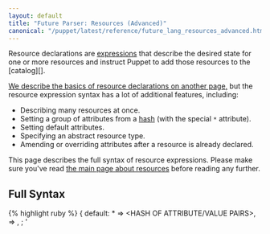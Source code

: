 ```yaml
---
layout: default
title: "Future Parser: Resources (Advanced)"
canonical: "/puppet/latest/reference/future_lang_resources_advanced.html"
---
```



[append_attributes]: ./future_lang_classes.html#appending-to-resource-attributes
[inheritance]: ./future_lang_classes.html#inheritance
[resdefaults]: ./future_lang_defaults.html
[collector]: ./future_lang_collectors.html
[reference]: ./future_lang_data_resource_reference.html
[realize]: ./future_lang_virtual.html#syntax
[virtual]: ./future_lang_virtual.html
[resources]: ./future_lang_resources.html
[expressions]: ./future_lang_expressions.html
[string]: ./future_lang_data_string.html
[array]: ./future_lang_data_array.html
[hash]: ./future_lang_data_hash.html
[datatype]: ./future_lang_data.html

[resource_data_type]: ./future_lang_data_resource_type.html
[default]: ./future_lang_data_default.html


Resource declarations are [expressions][] that describe the desired state for one or more resources and instruct Puppet to add those resources to the [catalog][].

[We describe the basics of resource declarations on another page,][resources] but the resource expression syntax has a lot of additional features, including:

* Describing many resources at once.
* Setting a group of attributes from a [hash][] (with the special `*` attribute).
* Setting default attributes.
* Specifying an abstract resource type.
* Amending or overriding attributes after a resource is already declared.

This page describes the full syntax of resource expressions. Please make sure you've read [the main page about resources][resources] before reading any further.



Full Syntax
-----

{% highlight ruby %}
    <TYPE> {
      default:
        *           => <HASH OF ATTRIBUTE/VALUE PAIRS>,
        <ATTRIBUTE> => <VALUE>,
      ;
      '<TITLE>':
        *           => <HASH OF ATTRIBUTE/VALUE PAIRS>,
        <ATTRIBUTE> => <VALUE>,
      ;
      '<NEXT TITLE>':
        ...
      ;
      ['<TITLE'>, '<TITLE>', '<TITLE>']:
        ...
      ;
    }
{% endhighlight %}

The full, generalized form of a resource declaration expression is:

* The **resource type,** which can be one of:
    * A lowercase word with no quotes, like `file`.
    * A [resource type data type][resource_data_type], like `File`, `Resource[File]` or `Resource['file']`. It must have a type but not a title.
* An opening curly brace (`{`).
* One or more **resource bodies**, separated with semicolons (`;`). Each resource body consists of:
    * A **title,** which can be one of:
        * A [string][].
        * An [array][] of strings (declares multiple resources).
        * [The special value `default`][default] (sets default attribute values for other resource bodies in the same expression).
    * A colon (`:`).
    * Optionally, any number of **attribute and value pairs,** separated with commas (`,`). Each attribute/value pair consists of:
        * An attribute name, which can be one of:
            * A lowercase word with no quotes.
            * The special attribute `*` (takes a [hash][] and sets _other_ attributes).
        * A `=>` (called an arrow, "fat comma," or "hash rocket").
        * A value, which can have any [data type][datatype].
    * Optionally, a trailing comma after the last attribute/value pair.
* Optionally, a trailing semicolon after the last resource body.
* A closing curly brace (`}`).

Multiple Resource Bodies
-----

If a resource expression includes more than one resource body, the expression will declare multiple resources of that resource type. (A resource body is a title and a set of attributes; each body must be separated from the next one with a semicolon.)

Each resource in an expression is almost completely independent of the others, and they can have completely different values for their attributes. The only connections between resources that share an expression are:

* They all have the same resource type.
* They can all draw from the same pool of default values, if a resource body with the special title `default` is present. (See below for details.)


Value of a Resource Expression
-----

Resource declarations are [expressions][] in the Puppet language --- they always have a side effect (adding a resource to the catalog), but they also resolve to a value.

The value of a resource declaration is an [array][] of [resource references][reference], with one reference for each resource the expression describes.

**Note:** A resource declaration has extremely low precedence; in fact, it's even lower than the variable assignment operator (`=`). This means that in almost every place where you can use a resource declaration for its value, you will need to surround it with parentheses to properly associate it with the expression that uses the value.


Per-Expression Default Attributes
-----

If a resource expression includes a resource body whose title is [the special value `default`][default], Puppet won't create a new resource for that resource body.

Instead, every other resource created by that expression will use attribute values from the `default` body if they don't have an explicit value for one of those attributes.

This is useful because it lets you set many attributes at once (like with an array of titles), but also lets you override some of them.

{% highlight ruby %}
    file {
      default:
        ensure => file,
        owner  => "root",
        group  => "wheel",
        mode   => "0600",
      ;
      ['ssh_host_dsa_key', 'ssh_host_key', 'ssh_host_rsa_key']:
      ;
      ['ssh_config', 'ssh_host_dsa_key.pub', 'ssh_host_key.pub', 'ssh_host_rsa_key.pub', 'sshd_config']:
        mode => "0640",
      ;
    }
{% endhighlight %}




Using an Abstract Resource Type
-----

Since a resource expression can accept a [resource type data type][resource_data_type] as its resource type, you can use a `Resource[<TYPE>]` value to specify a non-literal resource type, where the `<TYPE>` portion can be read from a variable.

That is, all of the following are equivalent:

{% highlight ruby %}
    file { "/tmp/foo": ensure => file, }
    File { "/tmp/foo": ensure => file, }
    Resource[File] { "/tmp/foo": ensure => file, }

    $mytype = File
    Resource[$mytype] { "/tmp/foo": ensure => file, }

    $mytypename = "file"
    Resource[$mytypename] { "/tmp/foo": ensure => file, }
{% endhighlight %}

This lets you declare resources without knowing in advance what type of resources they'll be, which can enable interesting transformations of data into resources. For a demonstration, see the `create_resources` example below.

Arrays of Titles
-----

If you specify an [array][] of [strings][string] as the title of a resource body, Puppet will create multiple resources with the same set of attributes. This is useful when you have many resources that are nearly identical.

{% highlight ruby %}
    $rc_dirs = [
      '/etc/rc.d',       '/etc/rc.d/init.d','/etc/rc.d/rc0.d',
      '/etc/rc.d/rc1.d', '/etc/rc.d/rc2.d', '/etc/rc.d/rc3.d',
      '/etc/rc.d/rc4.d', '/etc/rc.d/rc5.d', '/etc/rc.d/rc6.d',
    ]

    file { $rc_dirs:
      ensure => directory,
      owner  => 'root',
      group  => 'root',
      mode   => '0755',
    }
{% endhighlight %}

Note that if you do this, you _must_ let the [namevar][] attributes of these resources default to their titles. You can't specify an explicit value for the namevar, because it will apply to all of those resources.

Adding or Modifying Attributes
-----

Although you cannot declare the same resource twice, you can add attributes to an already-declared resource. In certain circumstances, you can also override attributes.

### Amending Attributes With a Resource Reference

{% highlight ruby %}
    file {'/etc/passwd':
      ensure => file,
    }

    File['/etc/passwd'] {
      owner => 'root',
      group => 'root',
      mode  => '0640',
    }
{% endhighlight %}

The general form of a resource reference attribute block is:

* A [resource reference][reference] to the resource in question (or a multi-resource reference)
* An opening curly brace
* Any number of attribute => value pairs
* A closing curly brace

Normally, you can only use this syntax to add previously unmanaged attributes to a resource; it cannot override already-specified attributes. However, within an [inherited class][inheritance], you **can** use this idiom to override attributes.

### Amending Attributes With a Collector

{% highlight ruby %}
    class base::linux {
      file {'/etc/passwd':
        ensure => file,
      }
      ...
    }

    include base::linux

    File <| tag == 'base::linux' |> {
      owner => 'root',
      group => 'root',
      mode  => '0640',
    }
{% endhighlight %}

The general form of a collector attribute block is:

* A [resource collector][collector] that matches any number of resources
* An opening curly brace
* Any number of attribute => value (or attribute +> value) pairs
* A closing curly brace

Much like in an [inherited class][inheritance], you can use the special `+>` keyword to append values to attributes that accept arrays. See [appending to attributes][append_attributes] for more details.

> **Note:** Be very careful when using this syntax, because:
>
> * It **can always override** already-specified attributes, regardless of class inheritance.
> * It can affect large numbers of resources at once.
> * It will [implicitly realize][realize] any [virtual resources][virtual] that the collector matches. If you are using virtual resources at all, you must use extreme care when constructing collectors that are not intended to realize resources, and would be better off avoiding non-realizing collectors entirely.
> * Since it ignores class inheritance, you can override the same attribute twice, which results in a evaluation-order dependent race where the final override wins.



Advanced Examples
-----


### Implementing the `create_resources` Function

Since the Puppet 2.7 era, the `create_resources` function has been a useful tool of last resort when creating modules that were too complex to express in the Puppet language. It lets you use anything you want to create a data structure describing any number of resources, then add all of those resources to the catalog.

In the modern Puppet language, you can combine [iteration][], abstract resource types, per-expression defaults, and attributes from a hash to duplicate the functionality of `create_resources`.

The `create_resources` function expects three arguments:

* A resource type.
* A [hash][], where:
    * Each key is a resource title.
    * Each value is a hash of attributes and values for that resource.
* Optionally, a [hash][] of _default_ attributes and values, to be used for any resources that don't specify their own values for those attributes.

If we assume we have those values in variables (`$type`, `$resources`, and `$defaults`):

{% highlight ruby %}
    $type = "user"
    $resources = {
      'nick' => { uid    => '1330',
                  groups => ['developers', 'operations', 'release'], },
      'dan'  => { uid    => '1308',
                  groups => ['developers', 'prosvc', 'release'], },
    }
    $defaults = { gid => 'allstaff',
                  managehome => true,
                  shell      => 'bash',
                }
{% endhighlight %}

...then we can create matching resources like this:

{% highlight ruby %}
    $resources.each |String $resource, Hash $attributes| {
      Resource[$type] {
        $resource: * => $attributes;
        default:   * => $defaults;
      }
    }
{% endhighlight %}

